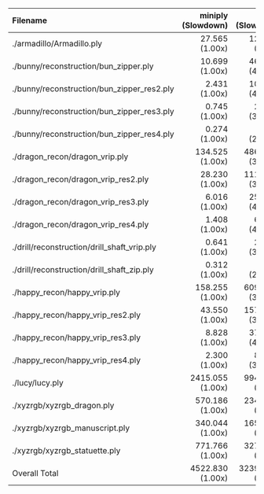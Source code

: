 | Filename                                    |      miniply (Slowdown) |       happly (Slowdown) |      tinyply (Slowdown) |         rply (Slowdown) |      msh_ply (Slowdown) |
| :------------------------------------------ | ----------------------: | ----------------------: | ----------------------: | ----------------------: | ----------------------: |
| ./armadillo/Armadillo.ply                   |       27.565    (1.00x) |      121.018    (4.39x) |      128.066    (4.65x) |       54.066    (1.96x) |       failed            |
| ./bunny/reconstruction/bun_zipper.ply       |       10.699    (1.00x) |      467.349   (43.68x) |      273.405   (25.55x) |       51.049    (4.77x) |       64.413    (6.02x) |
| ./bunny/reconstruction/bun_zipper_res2.ply  |        2.431    (1.00x) |      104.139   (42.84x) |       64.400   (26.49x) |       12.398    (5.10x) |       15.525    (6.39x) |
| ./bunny/reconstruction/bun_zipper_res3.ply  |        0.745    (1.00x) |       25.176   (33.79x) |       16.028   (21.51x) |        3.058    (4.10x) |        3.693    (4.96x) |
| ./bunny/reconstruction/bun_zipper_res4.ply  |        0.274    (1.00x) |        6.139   (22.40x) |        3.782   (13.80x) |        0.727    (2.65x) |        0.916    (3.34x) |
| ./dragon_recon/dragon_vrip.ply              |      134.525    (1.00x) |     4862.605   (36.15x) |     3159.859   (23.49x) |      492.735    (3.66x) |      688.443    (5.12x) |
| ./dragon_recon/dragon_vrip_res2.ply         |       28.230    (1.00x) |     1115.173   (39.50x) |      725.754   (25.71x) |      116.177    (4.12x) |      152.260    (5.39x) |
| ./dragon_recon/dragon_vrip_res3.ply         |        6.016    (1.00x) |      255.783   (42.52x) |      169.281   (28.14x) |       26.879    (4.47x) |       34.955    (5.81x) |
| ./dragon_recon/dragon_vrip_res4.ply         |        1.408    (1.00x) |       61.569   (43.73x) |       37.489   (26.63x) |        5.785    (4.11x) |        8.110    (5.76x) |
| ./drill/reconstruction/drill_shaft_vrip.ply |        0.641    (1.00x) |       23.160   (36.13x) |       14.092   (21.98x) |        2.494    (3.89x) |        3.247    (5.06x) |
| ./drill/reconstruction/drill_shaft_zip.ply  |        0.312    (1.00x) |        8.820   (28.25x) |        5.521   (17.68x) |        1.033    (3.31x) |        1.269    (4.06x) |
| ./happy_recon/happy_vrip.ply                |      158.255    (1.00x) |     6097.944   (38.53x) |     4164.117   (26.31x) |      620.710    (3.92x) |      862.313    (5.45x) |
| ./happy_recon/happy_vrip_res2.ply           |       43.550    (1.00x) |     1578.463   (36.24x) |     1061.491   (24.37x) |      166.813    (3.83x) |      225.788    (5.18x) |
| ./happy_recon/happy_vrip_res3.ply           |        8.828    (1.00x) |      370.601   (41.98x) |      235.907   (26.72x) |       38.408    (4.35x) |       51.873    (5.88x) |
| ./happy_recon/happy_vrip_res4.ply           |        2.300    (1.00x) |       85.919   (37.35x) |       55.275   (24.03x) |        8.071    (3.51x) |       10.461    (4.55x) |
| ./lucy/lucy.ply                             |     2415.055    (1.00x) |     9940.308    (4.12x) |     8704.189    (3.60x) |     4227.185    (1.75x) |     3680.095    (1.52x) |
| ./xyzrgb/xyzrgb_dragon.ply                  |      570.186    (1.00x) |     2348.131    (4.12x) |     2230.546    (3.91x) |     1070.296    (1.88x) |      896.334    (1.57x) |
| ./xyzrgb/xyzrgb_manuscript.ply              |      340.044    (1.00x) |     1655.253    (4.87x) |     1806.969    (5.31x) |      717.358    (2.11x) |      543.411    (1.60x) |
| ./xyzrgb/xyzrgb_statuette.ply               |      771.766    (1.00x) |     3272.319    (4.24x) |     3114.573    (4.04x) |     1537.727    (1.99x) |     1264.244    (1.64x) |
| Overall Total                               |     4522.830    (1.00x) |    32399.869    (7.16x) |    25970.744    (5.74x) |     9152.970    (2.02x) |     8507.491    (1.88x) |
